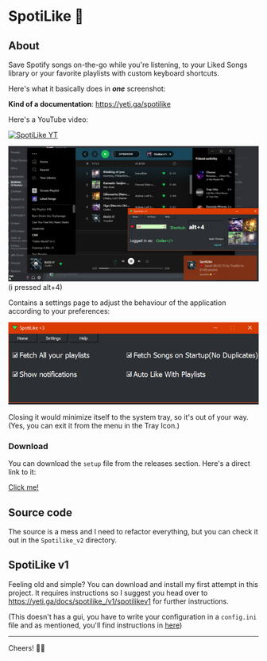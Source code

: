 <!-- 

[Click Me]: https://www.mediafire.com/file/xqdh8t7zxfdlonr/SpotiLike_Setup.rar/file

Hello. 👋

This simple script would allow you to save your songs to your playlists/liked songs library while you're listening to them on-the-go with a custom hotkey.

### Why?

I'm a really music loving person and I had the need to save songs while I'm listening to them. Mostly into my _liked songs_ library but also into a few playlists sometimes.

I personally found it annoying to stop what I was doing at the moment(_specially when I'm gaming_) and return to the Spotify application to find the playlist I wanna save the song to (_from my huge list of playlists_) and click save from the drop down. So, I wanted a solution to save my songs using my keyboard.

Yea you get the point.

___

# Download
You can download SpotiLike through MediaFire here:
Will be coming soon :(

# Features

* Custom hotkeys.
* Custom Icons to appear in the nofitication.
* Custom Playlist names to appear in the notification.
* Avoids duplicate saves in playlists. (What?)
    - Spotify attempts to make duplicates of the same song in a playlist by default if, you attempt to save a song that already exists in the target playlist. `SpotiLike` would show you a notif if this happens saying it's already saved (you'll see)
* Auto-add to your liked songs library upon saving a song to a playlist. This is a feature that can be either enabled or disabled.

# Setup and Configuration.

The `setup.exe` file has a pretty straight forward installation process. Basically, you'd install the app like you install any other application. This might take a few minutes depending on how occupied your system is.

## After Installation, now what?

You will be redirected to a Spotify.com authorization page. Once you have authorized your Spotify account, the app will minimize itself to the System Tray.

Like this:

![Tray Icon](./readme/tray.png)

Right-clicking the icon would show you this menu.

### Configuration file. 🗝


Clicking config would open a `config.ini` file in your preferred text editor (most likely notepad).

The config file should probably look like below:

```ini
[Liked Songs]
key=ctrl+l
auto_like_for_playlist=yes

# Good Luck!
```

Each entry inside `[]` would count as a playlist.

After you define your playlist inside `[]` put two values below it namely, 
 - key - *hotkey*
 - playlist - *playlist url*

Have a look at this example:
```ini
[Liked Songs]
key=ctrl+l
auto_like_for_playlist=yes

[My really awesome playlist]
key=alt+1
playlist=https://open.spotify.com/playlist/586XcIMqh10SsxAT3GBm6j

[Second cool playlist]
key=alt+2
playlist=https://open.spotify.com/playlist/1923kljlkadsnlcasdlad

[Wait another PLaylist?]
key=ctrl+shift+f
playlist=https://open.spotify.com/playlist/01HZ3A9NxKJNcKg6BPNOR6
```

When you save the config file, the app would auto reload itself.

All you gotta do is press the hotkeys now and it's gonna show a notification to notify you that the song succesfully saved.

![Notif](./readme/notif.png)

**NOTE**: The `auto_like_for_playlist` is "yes" by default. You can change it to "no" if you don't want songs auto added to your liked songs library.


### Icons 🌈

Yea, I said about custom icons too huh.

The default icon is a super ugly ℹ icon :/ You can have a custom icon per playlist you create in your `config.ini`.

NOTE: You should have your image as a `.ico` file. You can find plenty of sites online that converts your image file for you.

In the Tray menu, go ahead and click the `Icons 🌈` option. This will open a folder which by default contains 3 icon files. 
* Grab your .ico file and copy it to the folder.
* Rename it to the name you defined your playlist in the config file. (Example; if you did `My Awesome Playlist` the .ico file name should be `My Awesome Playlist` too.)

Assuming what I just said made sense:

![Icons](./readme/icon.png)

Yeah, just like that.

### **For extra clarification:**

Here's me adding a test playlist I created to the config file, saving it, and doing the hotkey. Yes, it works like expected. 


![Wait till this loads lmao this maybe big](./readme/SpotiLike.gif)


**Wait, can I make this open on startup somehow?**

Yes. Follow these steps below:
- Hold windows key + R
- In the Run dialog that appears, type `shell:startup`.
- Paste the SpotiLike shortcut in the folder that appears. 
# Congratulations you made it to the end.

## Say Hi?

Add me on Discord! `Yeti#2222`

This project was mostly based on my personal need. It probably might be useless for alot of people, but if you find it useful however feel free to install it and send me a virtual hug.

Thanks.

___
(_huh what's that `SpotiLike 2.0` folder doing in the repo? nevermind about it. I attempted to create a gui version of this but I abandoned it because-_) -->

# SpotiLike 💚

## About

Save Spotify songs on-the-go while you're listening, to your Liked Songs library or your favorite playlists with custom keyboard shortcuts.

Here's what it basically does in _**one**_ screenshot:

**Kind of a documentation**: https://yeti.ga/spotilike

Here's a YouTube video:

[![SpotiLike YT](https://img.youtube.com/vi/d__ibqcRHvI/0.jpg)](https://www.youtube.com/watch?v=d__ibqcRHvI)


![yeaa boi!](readme-assets/ss.png)(i pressed alt+4)

Contains a settings page to adjust the behaviour of the application according to your preferences:

![Settings](readme-assets/settings.png)

Closing it would minimize itself to the system tray, so it's out of your way. (Yes, you can exit it from the menu in the Tray Icon.)

### Download

You can download the `setup` file from the releases section. Here's a direct link to it:

[Click me!](https://github.com/yeti2006/SpotiLike/releases/download/2.0/SpotiLike_v2.0.exe)

## Source code

The source is a mess and I need to refactor everything, but you can check it out in the `Spotilike_v2` directory.

## SpotiLike v1

Feeling old and simple? You can download and install my first attempt in this project. It requires instructions so I suggest you head over to https://yeti.ga/docs/spotilike_/v1/spotilikev1 for further instructions.

(This doesn't has a gui, you have to write your configuration in a `config.ini` file and as mentioned, you'll find instructions in [here](https://yeti.ga/docs/spotilike_/v1/spotilikev1))

___

Cheers! 💖🤞
